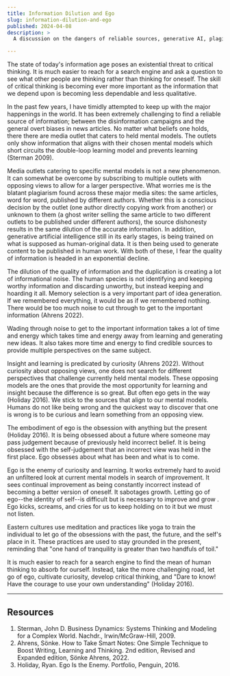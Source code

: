 ```yaml
---
title: Information Dilution and Ego
slug: information-dilution-and-ego
published: 2024-04-08
description: >
  A discussion on the dangers of reliable sources, generative AI, plagiarism, learning and ego

---
```


The state of today's information age poses an existential threat to critical thinking. It is much
easier to reach for a search engine and ask a question to see what other people are thinking rather
than thinking for oneself. The skill of critical thinking is becoming ever more important as the
information that we depend upon is becoming less dependable and less qualitative.

In the past few years, I have timidly attempted to keep up with the major happenings in the world.
It has been extremely challenging to find a reliable source of information; between the
disinformation campaigns and the general overt biases in news articles. No matter what beliefs one
holds, there there are media outlet that caters to held mental models. The outlets only show
information that aligns with their chosen mental models which short circuits the double-loop
learning model and prevents learning (Sterman 2009).

Media outlets catering to specific mental models is not a new phenomenon. It can somewhat be
overcome by subscribing to multiple outlets with opposing views to allow for a larger perspective.
What worries me is the blatant plagiarism found across these major media sites: the same articles,
word for word, published by different authors. Whether this is a conscious decision by the outlet
(one author directly copying work from another) or unknown to them (a ghost writer selling the same
article to two different outlets to be published under different authors), the source dishonesty
results in the same dilution of the accurate information. In addition, generative artificial
intelligence still in its early stages, is being trained on what is supposed as human-original data.
It is then being used to generate content to be published in human work. With both of these, I fear
the quality of information is headed in an exponential decline.

The dilution of the quality of information and the duplication is creating a lot of informational
noise. The human species is not identifying and keeping worthy information and discarding unworthy,
but instead keeping and hoarding it all. Memory selection is a very important part of idea
generation. If we remembered everything, it would be as if we remembered nothing. There would be too
much noise to cut through to get to the important information (Ahrens 2022). 

Wading through noise to get to the important information takes a lot of time and energy which takes
time and energy away from learning and generating new ideas. It also takes more time and energy to
find credible sources to provide multiple perspectives on the same subject.

Insight and learning is predicated by curiosity (Ahrens 2022). Without curiosity about opposing
views, one does not search for different perspectives that challenge currently held mental models.
These opposing models are the ones that provide the most opportunity for learning and insight
because the difference is so great. But often ego gets in the way (Holiday 2016). We stick to the
sources that align to our mental models. Humans do not like being wrong and the quickest way to
discover that one is wrong is to be curious and learn something from an opposing view.

The embodiment of ego is the obsession with anything but the present (Holiday 2016). It is being
obsessed about a future where someone may pass judgement because of previously held incorrect
belief. It is being obsessed with the self-judgement that an incorrect view was held in the first
place. Ego obsesses about what has been and what is to come.

Ego is the enemy of curiosity and learning. It works extremely hard to avoid an unfiltered look at
current mental models in search of improvement. It sees continual improvement as being constantly
incorrect instead of becoming a better version of oneself. It sabotages growth. Letting go of ego--the
identity of self--is difficult but is necessary to improve and grow . Ego kicks, screams, and cries
for us to keep holding on to it but we must not listen.

Eastern cultures use meditation and practices like yoga to train the individual to let go of the
obsessions with the past, the future, and the self's place in it. These practices are used to stay
grounded in the present, reminding that "one hand of tranquility is greater than two handfuls of
toil."

It is much easier to reach for a search engine to find the mean of human thinking to absorb for
ourself. Instead, take the more challenging road, let go of ego, cultivate curiosity, develop
critical thinking, and "Dare to know! Have the courage to use your own understanding" (Holiday
2016).

---


## Resources

1. Sterman, John D. Business Dynamics: Systems Thinking and Modeling for a Complex World. Nachdr., Irwin/McGraw-Hill, 2009.
2. Ahrens, Sönke. How to Take Smart Notes: One Simple Technique to Boost Writing, Learning and Thinking. 2nd edition, Revised and Expanded edition, Sönke Ahrens, 2022.
3. Holiday, Ryan. Ego Is the Enemy. Portfolio, Penguin, 2016.
 

